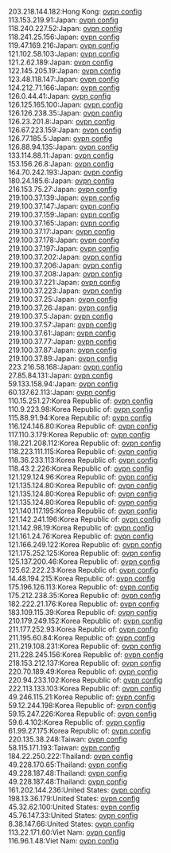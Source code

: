 203.218.144.182:Hong Kong: [ovpn config](vpn/203_218_144_182.ovpn)  
113.153.219.91:Japan: [ovpn config](vpn/113_153_219_91.ovpn)  
118.240.227.52:Japan: [ovpn config](vpn/118_240_227_52.ovpn)  
118.241.25.156:Japan: [ovpn config](vpn/118_241_25_156.ovpn)  
119.47.169.216:Japan: [ovpn config](vpn/119_47_169_216.ovpn)  
121.102.58.103:Japan: [ovpn config](vpn/121_102_58_103.ovpn)  
121.2.62.189:Japan: [ovpn config](vpn/121_2_62_189.ovpn)  
122.145.205.19:Japan: [ovpn config](vpn/122_145_205_19.ovpn)  
123.48.118.147:Japan: [ovpn config](vpn/123_48_118_147.ovpn)  
124.212.71.166:Japan: [ovpn config](vpn/124_212_71_166.ovpn)  
126.0.44.41:Japan: [ovpn config](vpn/126_0_44_41.ovpn)  
126.125.165.100:Japan: [ovpn config](vpn/126_125_165_100.ovpn)  
126.126.238.35:Japan: [ovpn config](vpn/126_126_238_35.ovpn)  
126.23.201.8:Japan: [ovpn config](vpn/126_23_201_8.ovpn)  
126.67.223.159:Japan: [ovpn config](vpn/126_67_223_159.ovpn)  
126.77.185.5:Japan: [ovpn config](vpn/126_77_185_5.ovpn)  
126.88.94.135:Japan: [ovpn config](vpn/126_88_94_135.ovpn)  
133.114.88.11:Japan: [ovpn config](vpn/133_114_88_11.ovpn)  
153.156.26.8:Japan: [ovpn config](vpn/153_156_26_8.ovpn)  
164.70.242.193:Japan: [ovpn config](vpn/164_70_242_193.ovpn)  
180.24.185.6:Japan: [ovpn config](vpn/180_24_185_6.ovpn)  
216.153.75.27:Japan: [ovpn config](vpn/216_153_75_27.ovpn)  
219.100.37.139:Japan: [ovpn config](vpn/219_100_37_139.ovpn)  
219.100.37.147:Japan: [ovpn config](vpn/219_100_37_147.ovpn)  
219.100.37.159:Japan: [ovpn config](vpn/219_100_37_159.ovpn)  
219.100.37.165:Japan: [ovpn config](vpn/219_100_37_165.ovpn)  
219.100.37.17:Japan: [ovpn config](vpn/219_100_37_17.ovpn)  
219.100.37.178:Japan: [ovpn config](vpn/219_100_37_178.ovpn)  
219.100.37.197:Japan: [ovpn config](vpn/219_100_37_197.ovpn)  
219.100.37.202:Japan: [ovpn config](vpn/219_100_37_202.ovpn)  
219.100.37.206:Japan: [ovpn config](vpn/219_100_37_206.ovpn)  
219.100.37.208:Japan: [ovpn config](vpn/219_100_37_208.ovpn)  
219.100.37.221:Japan: [ovpn config](vpn/219_100_37_221.ovpn)  
219.100.37.223:Japan: [ovpn config](vpn/219_100_37_223.ovpn)  
219.100.37.25:Japan: [ovpn config](vpn/219_100_37_25.ovpn)  
219.100.37.26:Japan: [ovpn config](vpn/219_100_37_26.ovpn)  
219.100.37.5:Japan: [ovpn config](vpn/219_100_37_5.ovpn)  
219.100.37.57:Japan: [ovpn config](vpn/219_100_37_57.ovpn)  
219.100.37.61:Japan: [ovpn config](vpn/219_100_37_61.ovpn)  
219.100.37.77:Japan: [ovpn config](vpn/219_100_37_77.ovpn)  
219.100.37.87:Japan: [ovpn config](vpn/219_100_37_87.ovpn)  
219.100.37.89:Japan: [ovpn config](vpn/219_100_37_89.ovpn)  
223.216.58.168:Japan: [ovpn config](vpn/223_216_58_168.ovpn)  
27.85.84.131:Japan: [ovpn config](vpn/27_85_84_131.ovpn)  
59.133.158.94:Japan: [ovpn config](vpn/59_133_158_94.ovpn)  
60.137.62.113:Japan: [ovpn config](vpn/60_137_62_113.ovpn)  
110.15.251.27:Korea Republic of: [ovpn config](vpn/110_15_251_27.ovpn)  
110.9.223.98:Korea Republic of: [ovpn config](vpn/110_9_223_98.ovpn)  
115.88.91.94:Korea Republic of: [ovpn config](vpn/115_88_91_94.ovpn)  
116.124.146.80:Korea Republic of: [ovpn config](vpn/116_124_146_80.ovpn)  
117.110.3.179:Korea Republic of: [ovpn config](vpn/117_110_3_179.ovpn)  
118.221.208.112:Korea Republic of: [ovpn config](vpn/118_221_208_112.ovpn)  
118.223.111.115:Korea Republic of: [ovpn config](vpn/118_223_111_115.ovpn)  
118.36.233.113:Korea Republic of: [ovpn config](vpn/118_36_233_113.ovpn)  
118.43.2.226:Korea Republic of: [ovpn config](vpn/118_43_2_226.ovpn)  
121.129.124.96:Korea Republic of: [ovpn config](vpn/121_129_124_96.ovpn)  
121.135.124.80:Korea Republic of: [ovpn config](vpn/121_135_124_80.ovpn)  
121.135.124.80:Korea Republic of: [ovpn config](vpn/121_135_124_80.ovpn)  
121.135.124.80:Korea Republic of: [ovpn config](vpn/121_135_124_80.ovpn)  
121.140.117.195:Korea Republic of: [ovpn config](vpn/121_140_117_195.ovpn)  
121.142.241.196:Korea Republic of: [ovpn config](vpn/121_142_241_196.ovpn)  
121.142.98.19:Korea Republic of: [ovpn config](vpn/121_142_98_19.ovpn)  
121.161.24.76:Korea Republic of: [ovpn config](vpn/121_161_24_76.ovpn)  
121.166.249.122:Korea Republic of: [ovpn config](vpn/121_166_249_122.ovpn)  
121.175.252.125:Korea Republic of: [ovpn config](vpn/121_175_252_125.ovpn)  
125.137.200.46:Korea Republic of: [ovpn config](vpn/125_137_200_46.ovpn)  
125.62.222.23:Korea Republic of: [ovpn config](vpn/125_62_222_23.ovpn)  
14.48.194.215:Korea Republic of: [ovpn config](vpn/14_48_194_215.ovpn)  
175.196.126.113:Korea Republic of: [ovpn config](vpn/175_196_126_113.ovpn)  
175.212.238.35:Korea Republic of: [ovpn config](vpn/175_212_238_35.ovpn)  
182.222.21.176:Korea Republic of: [ovpn config](vpn/182_222_21_176.ovpn)  
183.109.115.39:Korea Republic of: [ovpn config](vpn/183_109_115_39.ovpn)  
210.179.249.152:Korea Republic of: [ovpn config](vpn/210_179_249_152.ovpn)  
211.177.252.93:Korea Republic of: [ovpn config](vpn/211_177_252_93.ovpn)  
211.195.60.84:Korea Republic of: [ovpn config](vpn/211_195_60_84.ovpn)  
211.219.108.231:Korea Republic of: [ovpn config](vpn/211_219_108_231.ovpn)  
211.228.245.156:Korea Republic of: [ovpn config](vpn/211_228_245_156.ovpn)  
218.153.212.137:Korea Republic of: [ovpn config](vpn/218_153_212_137.ovpn)  
220.70.189.49:Korea Republic of: [ovpn config](vpn/220_70_189_49.ovpn)  
220.94.233.102:Korea Republic of: [ovpn config](vpn/220_94_233_102.ovpn)  
222.113.133.103:Korea Republic of: [ovpn config](vpn/222_113_133_103.ovpn)  
49.246.115.21:Korea Republic of: [ovpn config](vpn/49_246_115_21.ovpn)  
59.12.244.198:Korea Republic of: [ovpn config](vpn/59_12_244_198.ovpn)  
59.15.247.226:Korea Republic of: [ovpn config](vpn/59_15_247_226.ovpn)  
59.6.4.102:Korea Republic of: [ovpn config](vpn/59_6_4_102.ovpn)  
61.99.27.175:Korea Republic of: [ovpn config](vpn/61_99_27_175.ovpn)  
220.135.38.248:Taiwan: [ovpn config](vpn/220_135_38_248.ovpn)  
58.115.171.193:Taiwan: [ovpn config](vpn/58_115_171_193.ovpn)  
184.22.250.222:Thailand: [ovpn config](vpn/184_22_250_222.ovpn)  
49.228.170.65:Thailand: [ovpn config](vpn/49_228_170_65.ovpn)  
49.228.187.48:Thailand: [ovpn config](vpn/49_228_187_48.ovpn)  
49.228.187.48:Thailand: [ovpn config](vpn/49_228_187_48.ovpn)  
161.202.144.236:United States: [ovpn config](vpn/161_202_144_236.ovpn)  
198.13.36.179:United States: [ovpn config](vpn/198_13_36_179.ovpn)  
45.32.62.100:United States: [ovpn config](vpn/45_32_62_100.ovpn)  
45.76.147.33:United States: [ovpn config](vpn/45_76_147_33.ovpn)  
8.38.147.66:United States: [ovpn config](vpn/8_38_147_66.ovpn)  
113.22.171.60:Viet Nam: [ovpn config](vpn/113_22_171_60.ovpn)  
116.96.1.48:Viet Nam: [ovpn config](vpn/116_96_1_48.ovpn)  
